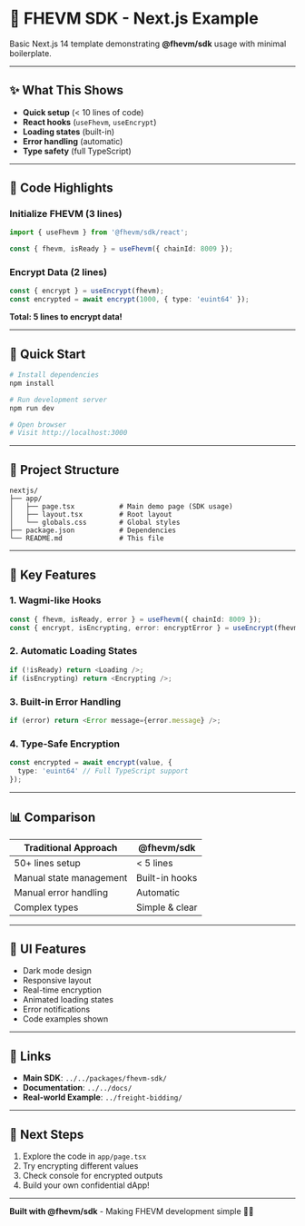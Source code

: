 # 🚀 FHEVM SDK - Next.js Example

Basic Next.js 14 template demonstrating **@fhevm/sdk** usage with minimal boilerplate.

---

## ✨ What This Shows

- **Quick setup** (< 10 lines of code)
- **React hooks** (`useFhevm`, `useEncrypt`)
- **Loading states** (built-in)
- **Error handling** (automatic)
- **Type safety** (full TypeScript)

---

## 🎯 Code Highlights

### Initialize FHEVM (3 lines)

```typescript
import { useFhevm } from '@fhevm/sdk/react';

const { fhevm, isReady } = useFhevm({ chainId: 8009 });
```

### Encrypt Data (2 lines)

```typescript
const { encrypt } = useEncrypt(fhevm);
const encrypted = await encrypt(1000, { type: 'euint64' });
```

**Total: 5 lines to encrypt data!**

---

## 🚀 Quick Start

```bash
# Install dependencies
npm install

# Run development server
npm run dev

# Open browser
# Visit http://localhost:3000
```

---

## 📂 Project Structure

```
nextjs/
├── app/
│   ├── page.tsx           # Main demo page (SDK usage)
│   ├── layout.tsx         # Root layout
│   └── globals.css        # Global styles
├── package.json           # Dependencies
└── README.md              # This file
```

---

## 🔧 Key Features

### 1. Wagmi-like Hooks

```typescript
const { fhevm, isReady, error } = useFhevm({ chainId: 8009 });
const { encrypt, isEncrypting, error: encryptError } = useEncrypt(fhevm);
```

### 2. Automatic Loading States

```typescript
if (!isReady) return <Loading />;
if (isEncrypting) return <Encrypting />;
```

### 3. Built-in Error Handling

```typescript
if (error) return <Error message={error.message} />;
```

### 4. Type-Safe Encryption

```typescript
const encrypted = await encrypt(value, {
  type: 'euint64' // Full TypeScript support
});
```

---

## 📊 Comparison

| Traditional Approach | @fhevm/sdk |
|---------------------|------------|
| 50+ lines setup | < 5 lines |
| Manual state management | Built-in hooks |
| Manual error handling | Automatic |
| Complex types | Simple & clear |

---

## 🎨 UI Features

- Dark mode design
- Responsive layout
- Real-time encryption
- Animated loading states
- Error notifications
- Code examples shown

---

## 🔗 Links

- **Main SDK**: `../../packages/fhevm-sdk/`
- **Documentation**: `../../docs/`
- **Real-world Example**: `../freight-bidding/`

---

## 📝 Next Steps

1. Explore the code in `app/page.tsx`
2. Try encrypting different values
3. Check console for encrypted outputs
4. Build your own confidential dApp!

---

**Built with @fhevm/sdk** - Making FHEVM development simple 🔐✨

